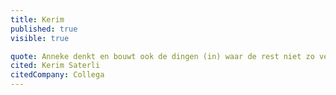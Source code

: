 ```yaml
---
title: Kerim 
published: true
visible: true

quote: Anneke denkt en bouwt ook de dingen (in) waar de rest niet zo veel om geeft. Ze doet dat op basis van haar brede interesse en de empathie die je bij haar elke dag mag verwachten (maar niet gewend bent van anderen). Anneke inspireert de mensen in haar team om beter te worden.
cited: Kerim Saterli
citedCompany: Collega
---
```

